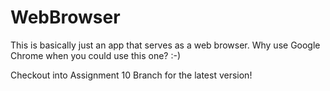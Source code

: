 # WebBrowser

This is basically just an app that serves as a web browser. Why use Google Chrome when you could use this one? :-)

Checkout into Assignment 10 Branch for the latest version!

